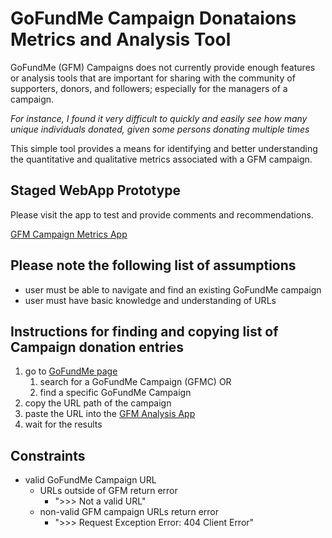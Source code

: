 # GoFundMe Campaign Donataions Metrics and Analysis Tool

GoFundMe (GFM) Campaigns does not currently provide enough features or analysis tools that are important for sharing with the community of supporters, donors, and followers; especially for the managers of a campaign.

_For instance, I found it very difficult to quickly and easily see how many unique individuals donated, given some persons donating multiple times_

This simple tool provides a means for identifying and better understanding the quantitative and qualitative metrics associated with a GFM campaign.

## Staged WebApp Prototype

Please visit the app to test and provide comments and recommendations.

[GFM Campaign Metrics App](https://gfm-metrics-app-stage.herokuapp.com)


## Please note the following list of assumptions
* user must be able to navigate and find an existing GoFundMe campaign
* user must have basic knowledge and understanding of URLs

## Instructions for finding and copying list of Campaign donation entries
1. go to [GoFundMe page](www.gofundme.com)
    1. search for a GoFundMe Campaign (GFMC)
    OR
    1. find a specific GoFundMe Campaign
1. copy the URL path of the campaign
1. paste the URL into the [GFM Analysis App](https://gfm-metrics-app-stage.herokuapp.com)
1. wait for the results

## Constraints 
* valid GoFundMe Campaign URL
    * URLs outside of GFM return error
        * ">>> Not a valid URL"
    * non-valid GFM campaign URLs return error
        * ">>> Request Exception Error: 404 Client Error"

